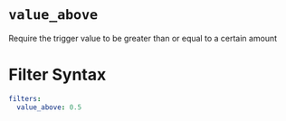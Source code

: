 # `value_above`

Require the trigger value to be greater than or equal to a certain amount

# Filter Syntax
```yaml
filters:
  value_above: 0.5
```
